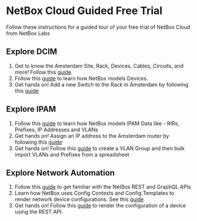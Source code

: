 # NetBox Cloud Guided Free Trial 
Follow these instructions for a guided tour of your free trial of NetBox Cloud from NetBox Labs

## Explore DCIM

1. Get to know the Amsterdam Site, Rack, Devices, Cables, Circuits, and more! Follow this [guide](explore-amsterdam-site.md).
2. Follow this [guide](explore-device-nlams-1-sw-1.md) to learn how NetBox models Devices.
3. Get hands on! Add a new Switch to the Rack in Amsterdam by following this [guide](add-new-device.md)

## Explore IPAM

1. Follow this [guide](explore-ipam-data.md) to learn how NetBox models IPAM Data like - RIRs, Prefixes, IP Addresses and VLANs
2. Get hands on! Assign an IP address to the Amsterdam router by following this [guide](assign-ip-address.md)
3. Get hands on! Follow this [guide](/import-ipam-data.md) to create a VLAN Group and then bulk import VLANs and Prefixes from a spreadsheet 

## Explore Network Automation

1. Follow this [guide](explore-netbox-apis.md) to get familiar with the NetBox REST and GraphQL APIs 
2. Learn how NetBox uses Config Contexts and Config Templates to render network device configurations. See this [guide](explore-provisioning.md)
3. Get hands on! Follow this [guide](render-config-api.md) to render the configuration of a device using the REST API. 
